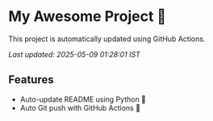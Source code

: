 # My Awesome Project 🚀

This project is automatically updated using GitHub Actions.

_Last updated: 2025-05-09 01:28:01 IST_

## Features
- Auto-update README using Python 🐍
- Auto Git push with GitHub Actions 🤖

